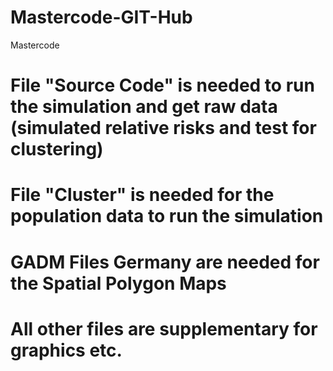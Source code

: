 # Mastercode-GIT-Hub
Mastercode

# File "Source Code" is needed to run the simulation and get raw data (simulated relative risks and test for clustering)
# File "Cluster" is needed for the population data to run the simulation
# GADM Files Germany are needed for the Spatial Polygon Maps
# All other files are supplementary for graphics etc. 
